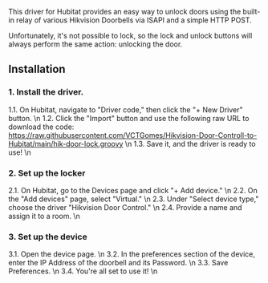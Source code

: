 This driver for Hubitat provides an easy way to unlock doors using the built-in relay of various Hikvision Doorbells via ISAPI and a simple HTTP POST.

Unfortunately, it's not possible to lock, so the lock and unlock buttons will always perform the same action: unlocking the door.

## Installation

### 1. Install the driver.
1.1. On Hubitat, navigate to "Driver code," then click the "+ New Driver" button. \n
1.2. Click the "Import" button and use the following raw URL to download the code: https://raw.githubusercontent.com/VCTGomes/Hikvision-Door-Controll-to-Hubitat/main/hik-door-lock.groovy \n
1.3. Save it, and the driver is ready to use! \n

### 2. Set up the locker 
2.1. On Hubitat, go to the Devices page and click "+ Add device." \n
2.2. On the "Add devices" page, select "Virtual." \n
2.3. Under "Select device type," choose the driver "Hikvision Door Control." \n
2.4. Provide a name and assign it to a room. \n

### 3. Set up the device 
3.1. Open the device page. \n
3.2. In the preferences section of the device, enter the IP Address of the doorbell and its Password. \n
3.3. Save Preferences. \n
3.4. You're all set to use it! \n

